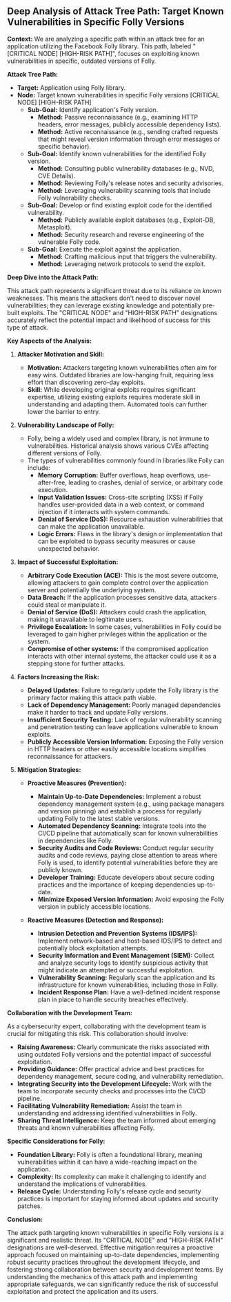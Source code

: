 ## Deep Analysis of Attack Tree Path: Target Known Vulnerabilities in Specific Folly Versions

**Context:** We are analyzing a specific path within an attack tree for an application utilizing the Facebook Folly library. This path, labeled "[CRITICAL NODE] [HIGH-RISK PATH]", focuses on exploiting known vulnerabilities in specific, outdated versions of Folly.

**Attack Tree Path:**

* **Target:**  Application using Folly library.
* **Node:** Target known vulnerabilities in specific Folly versions [CRITICAL NODE] [HIGH-RISK PATH]
    * **Sub-Goal:** Identify application's Folly version.
        * **Method:** Passive reconnaissance (e.g., examining HTTP headers, error messages, publicly accessible dependency lists).
        * **Method:** Active reconnaissance (e.g., sending crafted requests that might reveal version information through error messages or specific behavior).
    * **Sub-Goal:** Identify known vulnerabilities for the identified Folly version.
        * **Method:** Consulting public vulnerability databases (e.g., NVD, CVE Details).
        * **Method:** Reviewing Folly's release notes and security advisories.
        * **Method:** Leveraging vulnerability scanning tools that include Folly vulnerability checks.
    * **Sub-Goal:** Develop or find existing exploit code for the identified vulnerability.
        * **Method:** Publicly available exploit databases (e.g., Exploit-DB, Metasploit).
        * **Method:** Security research and reverse engineering of the vulnerable Folly code.
    * **Sub-Goal:** Execute the exploit against the application.
        * **Method:** Crafting malicious input that triggers the vulnerability.
        * **Method:** Leveraging network protocols to send the exploit.

**Deep Dive into the Attack Path:**

This attack path represents a significant threat due to its reliance on *known* weaknesses. This means the attackers don't need to discover novel vulnerabilities; they can leverage existing knowledge and potentially pre-built exploits. The "CRITICAL NODE" and "HIGH-RISK PATH" designations accurately reflect the potential impact and likelihood of success for this type of attack.

**Key Aspects of the Analysis:**

1. **Attacker Motivation and Skill:**
    * **Motivation:** Attackers targeting known vulnerabilities often aim for easy wins. Outdated libraries are low-hanging fruit, requiring less effort than discovering zero-day exploits.
    * **Skill:** While developing original exploits requires significant expertise, utilizing existing exploits requires moderate skill in understanding and adapting them. Automated tools can further lower the barrier to entry.

2. **Vulnerability Landscape of Folly:**
    * Folly, being a widely used and complex library, is not immune to vulnerabilities. Historical analysis shows various CVEs affecting different versions of Folly.
    * The types of vulnerabilities commonly found in libraries like Folly can include:
        * **Memory Corruption:** Buffer overflows, heap overflows, use-after-free, leading to crashes, denial of service, or arbitrary code execution.
        * **Input Validation Issues:** Cross-site scripting (XSS) if Folly handles user-provided data in a web context, or command injection if it interacts with system commands.
        * **Denial of Service (DoS):** Resource exhaustion vulnerabilities that can make the application unavailable.
        * **Logic Errors:** Flaws in the library's design or implementation that can be exploited to bypass security measures or cause unexpected behavior.

3. **Impact of Successful Exploitation:**
    * **Arbitrary Code Execution (ACE):** This is the most severe outcome, allowing attackers to gain complete control over the application server and potentially the underlying system.
    * **Data Breach:** If the application processes sensitive data, attackers could steal or manipulate it.
    * **Denial of Service (DoS):**  Attackers could crash the application, making it unavailable to legitimate users.
    * **Privilege Escalation:** In some cases, vulnerabilities in Folly could be leveraged to gain higher privileges within the application or the system.
    * **Compromise of other systems:** If the compromised application interacts with other internal systems, the attacker could use it as a stepping stone for further attacks.

4. **Factors Increasing the Risk:**
    * **Delayed Updates:** Failure to regularly update the Folly library is the primary factor making this attack path viable.
    * **Lack of Dependency Management:** Poorly managed dependencies make it harder to track and update Folly versions.
    * **Insufficient Security Testing:**  Lack of regular vulnerability scanning and penetration testing can leave applications vulnerable to known exploits.
    * **Publicly Accessible Version Information:**  Exposing the Folly version in HTTP headers or other easily accessible locations simplifies reconnaissance for attackers.

5. **Mitigation Strategies:**

    * **Proactive Measures (Prevention):**
        * **Maintain Up-to-Date Dependencies:** Implement a robust dependency management system (e.g., using package managers and version pinning) and establish a process for regularly updating Folly to the latest stable versions.
        * **Automated Dependency Scanning:** Integrate tools into the CI/CD pipeline that automatically scan for known vulnerabilities in dependencies like Folly.
        * **Security Audits and Code Reviews:** Conduct regular security audits and code reviews, paying close attention to areas where Folly is used, to identify potential vulnerabilities before they are publicly known.
        * **Developer Training:** Educate developers about secure coding practices and the importance of keeping dependencies up-to-date.
        * **Minimize Exposed Version Information:** Avoid exposing the Folly version in publicly accessible locations.

    * **Reactive Measures (Detection and Response):**
        * **Intrusion Detection and Prevention Systems (IDS/IPS):** Implement network-based and host-based IDS/IPS to detect and potentially block exploitation attempts.
        * **Security Information and Event Management (SIEM):**  Collect and analyze security logs to identify suspicious activity that might indicate an attempted or successful exploitation.
        * **Vulnerability Scanning:** Regularly scan the application and its infrastructure for known vulnerabilities, including those in Folly.
        * **Incident Response Plan:** Have a well-defined incident response plan in place to handle security breaches effectively.

**Collaboration with the Development Team:**

As a cybersecurity expert, collaborating with the development team is crucial for mitigating this risk. This collaboration should involve:

* **Raising Awareness:** Clearly communicate the risks associated with using outdated Folly versions and the potential impact of successful exploitation.
* **Providing Guidance:** Offer practical advice and best practices for dependency management, secure coding, and vulnerability remediation.
* **Integrating Security into the Development Lifecycle:** Work with the team to incorporate security checks and processes into the CI/CD pipeline.
* **Facilitating Vulnerability Remediation:** Assist the team in understanding and addressing identified vulnerabilities in Folly.
* **Sharing Threat Intelligence:** Keep the team informed about emerging threats and known vulnerabilities affecting Folly.

**Specific Considerations for Folly:**

* **Foundation Library:** Folly is often a foundational library, meaning vulnerabilities within it can have a wide-reaching impact on the application.
* **Complexity:** Its complexity can make it challenging to identify and understand the implications of vulnerabilities.
* **Release Cycle:** Understanding Folly's release cycle and security practices is important for staying informed about updates and security patches.

**Conclusion:**

The attack path targeting known vulnerabilities in specific Folly versions is a significant and realistic threat. Its "CRITICAL NODE" and "HIGH-RISK PATH" designations are well-deserved. Effective mitigation requires a proactive approach focused on maintaining up-to-date dependencies, implementing robust security practices throughout the development lifecycle, and fostering strong collaboration between security and development teams. By understanding the mechanics of this attack path and implementing appropriate safeguards, we can significantly reduce the risk of successful exploitation and protect the application and its users.

